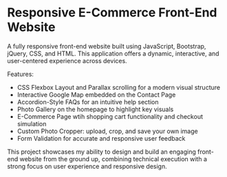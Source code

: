 # Responsive E-Commerce Front-End Website

A fully responsive front-end website built using JavaScript, Bootstrap, jQuery, CSS, and HTML.
This application offers a dynamic, interactive, and user-centered experience across devices.

Features:
- CSS Flexbox Layout and Parallax scrolling for a modern visual structure
- Interactive Google Map embedded on the Contact Page
- Accordion-Style FAQs for an intuitive help section
- Photo Gallery on the homepage to highlight key visuals
- E-Commerce Page wtih shopping cart functionality and checkout simulation
- Custom Photo Cropper: upload, crop, and save your own image
- Form Validation for accurate and responsive user feedback

This project showcases my ability to design and build an engaging front-end website from the ground up,
combining technical execution with a strong focus on user experience and responsive design.
